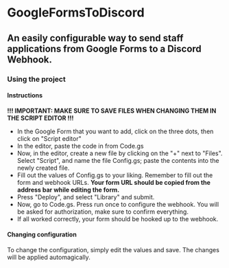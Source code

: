 # GoogleFormsToDiscord
## An easily configurable way to send staff applications from Google Forms to a Discord Webhook.

### Using the project
#### Instructions
**!!! IMPORTANT: MAKE SURE TO SAVE FILES WHEN CHANGING THEM IN THE SCRIPT EDITOR !!!**
- In the Google Form that you want to add, click on the three dots, then click on "Script editor"
- In the editor, paste the code in from Code.gs
- Now, in the editor, create a new file by clicking on the "+" next to "Files". Select "Script", and name the file Config.gs; paste the contents into the newly created file.
- Fill out the values of Config.gs to your liking. Remember to fill out the form and webhook URLs.
**Your form URL should be copied from the address bar while editing the form.**
- Press "Deploy", and select "Library" and submit.
- Now, go to Code.gs. Press run once to configure the webhook. You will be asked for authorization, make sure to confirm everything.
- If all worked correctly, your form should be hooked up to the webhook.
#### Changing configuration
To change the configuration, simply edit the values and save. The changes will be applied automagically.
